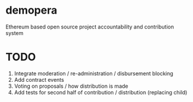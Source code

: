 # demopera
Ethereum based open source project accountability and contribution system


# TODO
1. Integrate moderation / re-administration / disbursement blocking
2. Add contract events
3. Voting on proposals / how distribution is made
4. Add tests for second half of contribution / distribution (replacing child)
